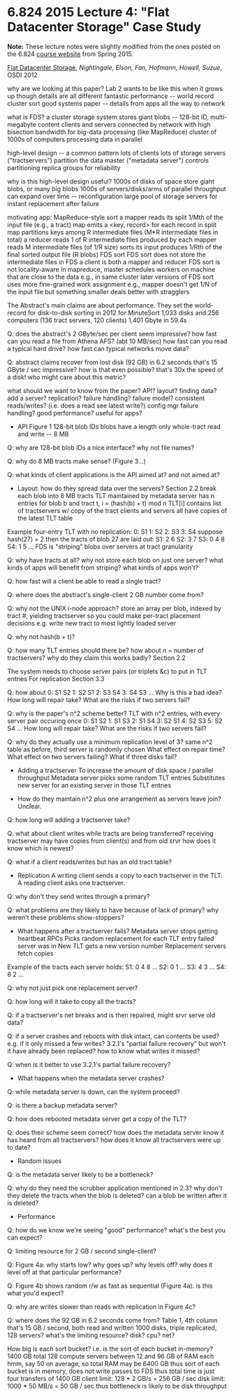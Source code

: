 6.824 2015 Lecture 4: "Flat Datacenter Storage" Case Study
========================================================

**Note:** These lecture notes were slightly modified from the ones posted on the 6.824 
[course website](http://nil.csail.mit.edu/6.824/2015/schedule.html) from Spring 2015.

[Flat Datacenter Storage](papers/fds.pdf), _Nightingale, Elson, Fan, Hofmann, Howell, Suzue_, OSDI 2012
    
why are we looking at this paper?
  Lab 2 wants to be like this when it grows up
    though details are all different
  fantastic performance -- world record cluster sort
  good systems paper -- details from apps all the way to network

what is FDS?
  a cluster storage system
  stores giant blobs -- 128-bit ID, multi-megabyte content
  clients and servers connected by network with high bisection bandwidth
  for big-data processing (like MapReduce)
    cluster of 1000s of computers processing data in parallel

high-level design -- a common pattern
  lots of clients
  lots of storage servers ("tractservers")
  partition the data
  master ("metadata server") controls partitioning
  replica groups for reliability

why is this high-level design useful?
  1000s of disks of space
    store giant blobs, or many big blobs
  1000s of servers/disks/arms of parallel throughput
  can expand over time -- reconfiguration
  large pool of storage servers for instant replacement after failure

motivating app: MapReduce-style sort 
  a mapper reads its split 1/Mth of the input file (e.g., a tract)
    map emits a <key, record> for each record in split
    map partitions keys among R intermediate files  (M*R intermediate files in total)
  a reducer reads 1 of R intermediate files produced by each mapper
    reads M intermediate files (of 1/R size)
    sorts its input
    produces 1/Rth of the final sorted output file  (R blobs)
  FDS sort
     FDS sort does not store the intermediate files in FDS
     a client is both a mapper and reducer
     FDS sort is not locality-aware
        in mapreduce, master schedules workers on machine that are close to the data
        e.g.,  in same cluster
     later versions of FDS sort uses more fine-grained work assignment
       e.g., mapper doesn't get 1/N of the input file but something smaller
       deals better with stragglers   
    
The Abstract's main claims are about performance.
   They set the world-record for disk-to-disk sorting in 2012 for MinuteSort
      1,033 disks and 256 computers (136 tract servers, 120 clients)
      1,401 Gbyte in 59.4s

Q: does the abstract's 2 GByte/sec per client seem impressive?
   how fast can you read a file from Athena AFS? (abt 10 MB/sec)
   how fast can you read a typical hard drive?
   how fast can typical networks move data?

Q: abstract claims recover from lost disk (92 GB) in 6.2 seconds
   that's 15 GByte / sec
   impressive?
   how is that even possible? that's 30x the speed of a disk!
   who might care about this metric?

what should we want to know from the paper?
  API?
  layout?
  finding data?
  add a server?
  replication?
  failure handling?
  failure model?
  consistent reads/writes? (i.e. does a read see latest write?)
  config mgr failure handling?
  good performance?
  useful for apps?

* API
  Figure 1
  128-bit blob IDs
  blobs have a length
  only whole-tract read and write -- 8 MB

Q: why are 128-bit blob IDs a nice interface?
   why not file names?

Q: why do 8 MB tracts make sense?
   (Figure 3...)

Q: what kinds of client applications is the API aimed at?
   and not aimed at?

* Layout: how do they spread data over the servers?
  Section 2.2
  break each blob into 8 MB tracts
  TLT maintained by metadata server
    has n entries
    for blob b and tract t, i = (hash(b) + t) mod n
    TLT[i] contains list of tractservers w/ copy of the tract
  clients and servers all have copies of the latest TLT table

Example four-entry TLT with no replication:
  0: S1
  1: S2
  2: S3
  3: S4
  suppose hash(27) = 2
  then the tracts of blob 27 are laid out:
  S1: 2 6
  S2: 3 7
  S3: 0 4 8
  S4: 1 5 ...
  FDS is "striping" blobs over servers at tract granularity

Q: why have tracts at all? why not store each blob on just one server?
   what kinds of apps will benefit from striping?
   what kinds of apps won't?

Q: how fast will a client be able to read a single tract?

Q: where does the abstract's single-client 2 GB number come from?

Q: why not the UNIX i-node approach?
   store an array per blob, indexed by tract #, yielding tractserver
   so you could make per-tract placement decisions
     e.g. write new tract to most lightly loaded server

Q: why not hash(b + t)?

Q: how many TLT entries should there be?
   how about n = number of tractservers?
   why do they claim this works badly? Section 2.2

The system needs to choose server pairs (or triplets &c) to put in TLT entries
   For replication
   Section 3.3

Q: how about
   0: S1 S2
   1: S2 S1
   2: S3 S4
   3: S4 S3
   ...
   Why is this a bad idea?
   How long will repair take?
   What are the risks if two servers fail?

Q: why is the paper's n^2 scheme better?
   TLT with n^2 entries, with every server pair occuring once
   0: S1 S2
   1: S1 S3
   2: S1 S4
   3: S2 S1
   4: S2 S3
   5: S2 S4
   ...
   How long will repair take?
   What are the risks if two servers fail?

Q: why do they actually use a minimum replication level of 3?
   same n^2 table as before, third server is randomly chosen
   What effect on repair time?
   What effect on two servers failing?
   What if three disks fail?

* Adding a tractserver
  To increase the amount of disk space / parallel throughput
  Metadata server picks some random TLT entries
  Substitutes new server for an existing server in those TLT entries
  
* How do they maintain n^2 plus one arrangement as servers leave join?
  Unclear.

Q: how long will adding a tractserver take?

Q: what about client writes while tracts are being transferred?
   receiving tractserver may have copies from client(s) and from old srvr
   how does it know which is newest?

Q: what if a client reads/writes but has an old tract table?
  
* Replication
  A writing client sends a copy to each tractserver in the TLT.
  A reading client asks one tractserver.

Q: why don't they send writes through a primary?

Q: what problems are they likely to have because of lack of primary?
   why weren't these problems show-stoppers?

* What happens after a tractserver fails?
  Metadata server stops getting heartbeat RPCs
  Picks random replacement for each TLT entry failed server was in
  New TLT gets a new version number
  Replacement servers fetch copies

Example of the tracts each server holds:
  S1: 0 4 8 ...
  S2: 0 1 ...
  S3: 4 3 ...
  S4: 8 2 ...

Q: why not just pick one replacement server?

Q: how long will it take to copy all the tracts?

Q: if a tractserver's net breaks and is then repaired, might srvr serve old data?

Q: if a server crashes and reboots with disk intact, can contents be used?
   e.g. if it only missed a few writes?
   3.2.1's "partial failure recovery"
   but won't it have already been replaced?
   how to know what writes it missed?

Q: when is it better to use 3.2.1's partial failure recovery?

* What happens when the metadata server crashes?

Q: while metadata server is down, can the system proceed?

Q: is there a backup metadata server?

Q: how does rebooted metadata server get a copy of the TLT?

Q: does their scheme seem correct?
   how does the metadata server know it has heard from all tractservers?
   how does it know all tractservers were up to date?

* Random issues

Q: is the metadata server likely to be a bottleneck?

Q: why do they need the scrubber application mentioned in 2.3?
   why don't they delete the tracts when the blob is deleted?
   can a blob be written after it is deleted?

* Performance

Q: how do we know we're seeing "good" performance?
   what's the best you can expect?

Q: limiting resource for 2 GB / second single-client?

Q: Figure 4a: why starts low? why goes up? why levels off?
   why does it level off at that particular performance?

Q: Figure 4b shows random r/w as fast as sequential (Figure 4a).
   is this what you'd expect?

Q: why are writes slower than reads with replication in Figure 4c?

Q: where does the 92 GB in 6.2 seconds come from?
   Table 1, 4th column
   that's 15 GB / second, both read and written
   1000 disks, triple replicated, 128 servers?
   what's the limiting resource? disk? cpu? net?

How big is each sort bucket?
  i.e. is the sort of each bucket in-memory?
  1400 GB total
  128 compute servers
  between 12 and 96 GB of RAM each
  hmm, say 50 on average, so total RAM may be 6400 GB
  thus sort of each bucket is in memory, does not write passes to FDS
  thus total time is just four transfers of 1400 GB
    client limit: 128 * 2 GB/s = 256 GB / sec
    disk limit: 1000 * 50 MB/s = 50 GB / sec
  thus bottleneck is likely to be disk throughput
